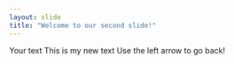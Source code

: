 ```yaml
---
layout: slide
title: "Welcome to our second slide!"
---
```

Your text This is my new text
Use the left arrow to go back!
